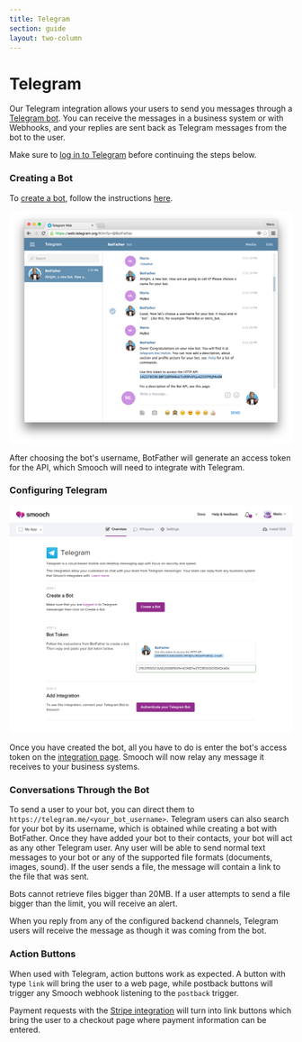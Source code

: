 ```yaml
---
title: Telegram
section: guide
layout: two-column
---
```


# Telegram

Our Telegram integration allows your users to send you messages through a [Telegram bot](https://core.telegram.org/bots). You can receive the messages in a business system or with Webhooks, and your replies are sent back as Telegram messages from the bot to the user.

<aside class="notice">
Make sure to <a href="https://web.telegram.org/#/login">log in to Telegram</a> before continuing the steps below.
</aside>

### Creating a Bot
To [create a bot](https://core.telegram.org/bots#3-how-do-i-create-a-bot), follow the instructions [here](https://core.telegram.org/bots#botfather).

![Create a bot with BotFather](/images/botfather_create_bot.png)

After choosing the bot's username, BotFather will generate an access token for the API, which Smooch will need to integrate with Telegram.

### Configuring Telegram

![Telegram Integration Page Settings](/images/telegram_not_integrated.png)

Once you have created the bot, all you have to do is enter the bot's access token on the [integration page](https://app.smooch.io/integrations/telegram). Smooch will now relay any message it receives to your business systems.

### Conversations Through the Bot
To send a user to your bot, you can direct them to `https://telegram.me/<your_bot_username>`. Telegram users can also search for your bot by its username, which is obtained while creating a bot with BotFather. Once they have added your bot to their contacts, your bot will act as any other Telegram user. Any user will be able to send normal text messages to your bot or any of the supported file formats (documents, images, sound). If the user sends a file, the message will contain a link to the file that was sent.

<aside class="notice">
Bots cannot retrieve files bigger than 20MB. If a user attempts to send a file bigger than the limit, you will receive an alert.
</aside>

When you reply from any of the configured backend channels, Telegram users will receive the message as though it was coming from the bot.

### Action Buttons

When used with Telegram, action buttons work as expected. A button with type `link` will bring the user to a web page, while postback buttons will trigger any Smooch webhook listening to the `postback` trigger.

Payment requests with the [Stripe integration](/guide/stripe-payments/) will turn into link buttons which bring the user to a checkout page where payment information can be entered.
